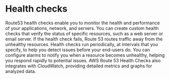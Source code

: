 # Health checks

Route53 health checks enable you to monitor the health and performance of your applications, network, and servers. You can create custom health checks that verify the status of specific resources, such as a web server or email server. If the health check fails, Route 53 routes traffic away from the unhealthy resources. Health checks run periodically, at intervals that you specify, to help you detect issues before your end-users do. You can configure alarms to notify you when a resource becomes unhealthy, helping you respond rapidly to potential issues. AWS Route 53 Health Checks also integrates with CloudWatch, providing detailed metrics and graphs for analyzed data.
